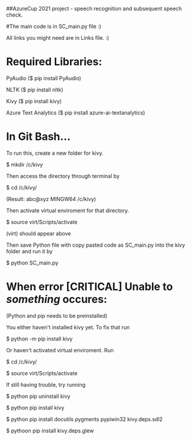 ##AzureCup 2021 project - speech recognition and subsequent speech check.

 #The main code is in SC_main.py file :)

All links you might need are in Links file. :)

# Required Libraries: 

PyAudio ($ pip install PyAudio)

NLTK ($ pip install nltk)

Kivy ($ pip install kivy)

Azure Text Analytics ($ pip install azure-ai-textanalytics)

# In Git Bash...
To run this, create a new folder for kivy.

  $ mkdir /c/kivy

Then access the directory through terminal by

  $ cd /c/kivy/

(Result: abc@xyz MINGW64 /c/kivy)

Then activate virtual enviroment for that directory.

  $ source virt/Scripts/activate

(virt) should appear above

Then save Python file with copy pasted code as SC_main.py into the kivy folder and run it by

  $ python SC_main.py
  

# When error [CRITICAL] Unable to *something* occures:
(Python and pip needs to be preinstalled)

You either haven't installed kivy yet. To fix that run 

  $ python -m pip install kivy

Or haven't activated virtual enviroment. Run

  $ cd /c/kivy/

  $ source virt/Scripts/activate


If still having trouble, try running 

  $ python pip uninstall kivy

  $ python pip install kivy

  $ python pip install docutils pygments pypiwin32 kivy.deps.sdl2

  $ pythoon pip install kivy.deps.glew




